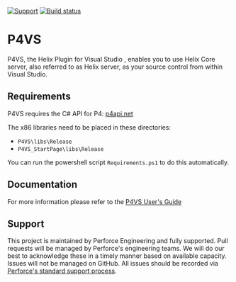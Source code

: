 [![Support](https://img.shields.io/badge/Support-Official-green.svg)](mailto:support@perforce.com)
[![Build status](https://ci.appveyor.com/api/projects/status/udrvr61oj0s2snb1?svg=true)](https://ci.appveyor.com/project/nrs-cerickson/p4vs)

# P4VS

P4VS, the Helix Plugin for Visual Studio , enables you to use Helix Core server, also referred to as Helix server, as your source control from within Visual Studio.  

## Requirements

P4VS requires the C# API for P4: [p4api.net](https://github.com/perforce/p4api.net)

The x86 libraries need to be placed in these directories:
 * `P4VS\libs\Release`
 * `P4VS_StartPage\libs\Release`

You can run the powershell script `Requirements.ps1` to do this automatically.

## Documentation
For more information please refer to the [P4VS User's Guide](http://www.perforce.com/perforce/doc.current/manuals/p4vs/index.html)

## Support
This project is maintained by Perforce Engineering and fully supported.  Pull requests will be managed by Perforce's engineering teams.  We will do our best to acknowledge these in a timely manner based on available capacity.  Issues will not be managed on GitHub.  All issues should be recorded via [Perforce's standard support process](https://www.perforce.com/support/request-support).
